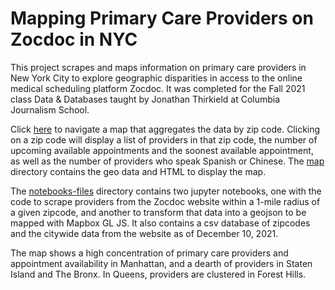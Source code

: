 # Mapping Primary Care Providers on Zocdoc in NYC

This project scrapes and maps information on primary care providers in New York City to explore geographic disparities in access to the online medical scheduling platform Zocdoc. It was completed for the Fall 2021 class Data & Databases taught by Jonathan Thirkield at Columbia Journalism School.

Click [here](https://juliaingram.github.io/zocdoc-scrape) to navigate a map that aggregates the data by zip code. Clicking on a zip code will display a list of providers in that zip code, the number of upcoming available appointments and the soonest available appointment, as well as the number of providers who speak Spanish or Chinese. The [map](/map) directory contains the geo data and HTML to display the map.

The [notebooks-files](notebooks-files/) directory contains two jupyter notebooks, one with the code to scrape providers from the Zocdoc website within a 1-mile radius of a given zipcode, and another to transform that data into a geojson to be mapped with Mapbox GL JS. It also contains a csv database of zipcodes and the citywide data from the website as of December 10, 2021.

The map shows a high concentration of primary care providers and appointment availability in Manhattan, and a dearth of providers in Staten Island and The Bronx. In Queens, providers are clustered in Forest Hills.
